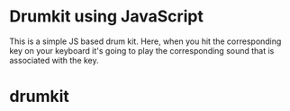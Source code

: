 # Drumkit using JavaScript
This is a simple JS based drum kit. Here, when you hit the corresponding key on your keyboard it's going to play the corresponding sound 
that is associated with the key. 

# drumkit
